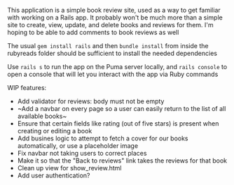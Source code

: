 This application is a simple book review site, used as a way to get familiar with working on a Rails app. It probably
won't be much more than a simple site to create, view, update, and delete books and reviews for them. I'm hoping to be
able to add comments to book reviews as well

The usual `gem install rails` and then `bundle install` from inside the rubyreads folder should be sufficient to install
the needed dependencies

Use `rails s` to run the app on the Puma server locally, and `rails console` to open a console that will let you
interact with the app via Ruby commands

WIP features:

* Add validator for reviews: body must not be empty
* ~Add a navbar on every page so a user can easily return to the list of all available books~
* Ensure that certain fields like rating (out of five stars) is present when creating or editing a book
* Add busines logic to attempt to fetch a cover for our books automatically, or use a placeholder image
* Fix navbar not taking users to correct places
* Make it so that the "Back to reviews" link takes the reviews for that book
* Clean up view for show_review.html
* Add user authentication?
